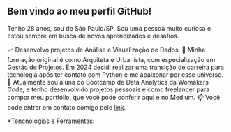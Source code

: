 ## Bem vindo ao meu perfil GitHub!

Tenho 28 anos, sou de São Paulo/SP. Sou uma pessoa muito curiosa e estou sempre em busca de novos aprendizados e desafios.

:chart_with_upwards_trend: Desenvolvo projetos de Análise e Visualização de Dados.
:triangular_ruler: Minha formação original é como Arquiteta e Urbanista, com especialização em Gestão de Projetos. Em 2024 decidi realizar uma transição de carreira para tecnologia após ter contato com Python e me apaixonar por esse universo.
:book: Atualmente sou aluna do Bootcamp de Data Analytics da Womakers Code, e tenho desenvolvido projetos pessoais e como freelancer para compor meu portfólio, que você pode conferir aqui e no Medium. 
:mailbox: Você pode entrar em contato comigo pelo [link](https://www.linkedin.com/in/ananda-viana-86ba2815a/ "Linkedin").

*Tencnologias e Ferramentas:

<i class="devicon-python-plain-wordmark colored"></i> 
<i class="devicon-pandas-plain-wordmark"></i>
